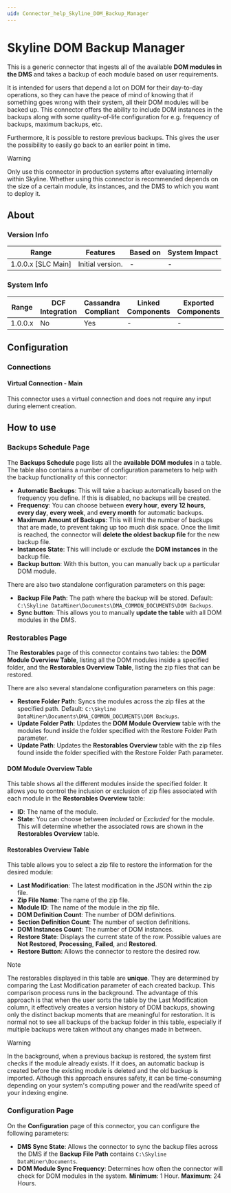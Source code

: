 ```yaml
---
uid: Connector_help_Skyline_DOM_Backup_Manager
---
```


# Skyline DOM Backup Manager

This is a generic connector that ingests all of the available **DOM modules in the DMS** and takes a backup of each module based on user requirements.

It is intended for users that depend a lot on DOM for their day-to-day operations, so they can have the peace of mind of knowing that if something goes wrong with their system, all their DOM modules will be backed up. This connector offers the ability to include DOM instances in the backups along with some quality-of-life configuration for e.g. frequency of backups, maximum backups, etc.

Furthermore, it is possible to restore previous backups. This gives the user the possibility to easily go back to an earlier point in time.

> [!WARNING]
> Only use this connector in production systems after evaluating internally within Skyline. Whether using this connector is recommended depends on the size of a certain module, its instances, and the DMS to which you want to deploy it.

## About

### Version Info

| Range              | Features         | Based on | System Impact |
|--------------------|------------------|----------|---------------|
| 1.0.0.x [SLC Main] | Initial version. | -        | -             |

### System Info

| Range   | DCF Integration | Cassandra Compliant | Linked Components | Exported Components |
|---------|-----------------|---------------------|-------------------|---------------------|
| 1.0.0.x | No              | Yes                 | -                 | -                   |

## Configuration

### Connections

#### Virtual Connection - Main

This connector uses a virtual connection and does not require any input during element creation.

## How to use

### Backups Schedule Page

The **Backups Schedule** page lists all the **available DOM modules** in a table. The table also contains a number of configuration parameters to help with the backup functionality of this connector:

- **Automatic Backups**: This will take a backup automatically based on the frequency you define. If this is disabled, no backups will be created.
- **Frequency**: You can choose between **every hour**, **every 12 hours**, **every day**, **every week**, and **every month** for automatic backups.
- **Maximum Amount of Backups**: This will limit the number of backups that are made, to prevent taking up too much disk space. Once the limit is reached, the connector will **delete the oldest backup file** for the new backup file.
- **Instances State**: This will include or exclude the **DOM instances** in the backup file.
- **Backup button**: With this button, you can manually back up a particular DOM module.

There are also two standalone configuration parameters on this page:

- **Backup File Path**: The path where the backup will be stored. Default: `C:\Skyline DataMiner\Documents\DMA_COMMON_DOCUMENTS\DOM Backups`.
- **Sync button**: This allows you to manually **update the table** with all DOM modules in the DMS.

### Restorables Page

The **Restorables** page of this connector contains two tables: the **DOM Module Overview Table**, listing all the DOM modules inside a specified folder, and the **Restorables Overview Table**, listing the zip files that can be restored.

There are also several standalone configuration parameters on this page:

- **Restore Folder Path**: Syncs the modules across the zip files at the specified path. Default: `C:\Skyline DataMiner\Documents\DMA_COMMON_DOCUMENTS\DOM Backups`.
- **Update Folder Path**: Updates the **DOM Module Overview** table with the modules found inside the folder specified with the Restore Folder Path parameter.
- **Update Path**: Updates the **Restorables Overview** table with the zip files found inside the folder specified with the Restore Folder Path parameter.

#### DOM Module Overview Table

This table shows all the different modules inside the specified folder. It allows you to control the inclusion or exclusion of zip files associated with each module in the **Restorables Overview** table:

- **ID**: The name of the module.
- **State**: You can choose between *Included* or *Excluded* for the module. This will determine whether the associated rows are shown in the **Restorables Overview** table.

#### Restorables Overview Table

This table allows you to select a zip file to restore the information for the desired module:

- **Last Modification**: The latest modification in the JSON within the zip file.
- **Zip File Name**: The name of the zip file.
- **Module ID**: The name of the module in the zip file.
- **DOM Definition Count**: The number of DOM definitions.
- **Section Definition Count**: The number of section definitions.
- **DOM Instances Count**: The number of DOM instances.
- **Restore State**: Displays the current state of the row. Possible values are **Not Restored**, **Processing**, **Failed**, and **Restored**.
- **Restore Button**: Allows the connector to restore the desired row.

> [!NOTE]
> The restorables displayed in this table are **unique**. They are determined by comparing the Last Modification parameter of each created backup. This comparison process runs in the background. The advantage of this approach is that when the user sorts the table by the Last Modification column, it effectively creates a version history of DOM backups, showing only the distinct backup moments that are meaningful for restoration. It is normal not to see all backups of the backup folder in this table, especially if multiple backups were taken without any changes made in between.

> [!WARNING]
> In the background, when a previous backup is restored, the system first checks if the module already exists. If it does, an automatic backup is created before the existing module is deleted and the old backup is imported. Although this approach ensures safety, it can be time-consuming depending on your system's computing power and the read/write speed of your indexing engine.

### Configuration Page

On the **Configuration** page of this connector, you can configure the following parameters:

- **DMS Sync State**: Allows the connector to sync the backup files across the DMS if the **Backup File Path** contains `C:\Skyline DataMiner\Documents`.
- **DOM Module Sync Frequency**: Determines how often the connector will check for DOM modules in the system. **Minimum**: 1 Hour. **Maximum**: 24 Hours.
